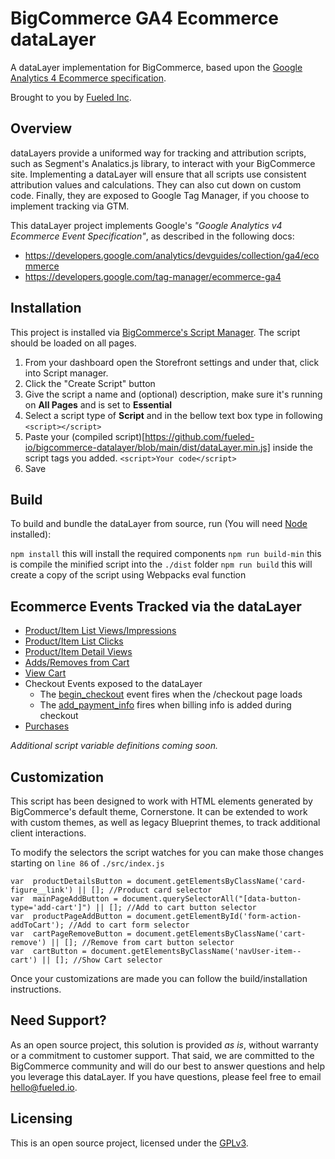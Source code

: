 # BigCommerce GA4 Ecommerce dataLayer

A dataLayer implementation for BigCommerce, based upon the [Google Analytics 4 Ecommerce specification](https://developers.google.com/analytics/devguides/collection/ga4/ecommerce).

Brought to you by [Fueled Inc](https://fueled.io).

## Overview

dataLayers provide a uniformed way for tracking and attribution scripts, such as Segment's Analatics.js library, to interact with your BigCommerce site. Implementing a dataLayer will ensure that all scripts use consistent attribution values and calculations. They can also cut down on custom code. Finally, they are exposed to Google Tag Manager, if you choose to implement tracking via GTM.

This dataLayer project implements Google's _"Google Analytics v4 Ecommerce Event Specification"_, as described in the following docs:

* https://developers.google.com/analytics/devguides/collection/ga4/ecommerce
* https://developers.google.com/tag-manager/ecommerce-ga4

## Installation

This project is installed via [BigCommerce's Script Manager](https://support.bigcommerce.com/s/article/Using-Script-Manager). The script should be loaded on all pages.

 1. From your dashboard open the Storefront settings and under that, click into Script manager.
 2. Click the "Create Script" button
 3. Give the script a name and (optional) description, make sure it's running on **All Pages** and is set to **Essential**
 4. Select a script type of **Script** and in the bellow text box type in following `<script></script>`
 5. Paste your (compiled script)[https://github.com/fueled-io/bigcommerce-datalayer/blob/main/dist/dataLayer.min.js] inside the script tags you added. `<script>Your code</script>`
 6. Save

## Build

  To build and bundle the dataLayer from source, run (You will need [Node](https://nodejs.org/) installed):

`npm install`  this will install the required components
`npm run build-min` this is compile the minified script into the `./dist` folder 
`npm run build` this will create a copy of the script using Webpacks eval function

## Ecommerce Events Tracked via the dataLayer

* [Product/Item List Views/Impressions](https://developers.google.com/tag-manager/ecommerce-ga4#measure_productitem_list_viewsimpressions)
* [Product/Item List Clicks](https://developers.google.com/tag-manager/ecommerce-ga4#measure_productitem_list_clicks)
* [Product/Item Detail Views](https://developers.google.com/tag-manager/ecommerce-ga4#measure_viewsimpressions_of_productitem_details)
* [Adds/Removes from Cart](https://developers.google.com/tag-manager/ecommerce-ga4#measure_additions_or_removals_from_a_shopping_cart)
* [View Cart](https://developers.google.com/analytics/devguides/collection/ga4/reference/events#view_cart)
* Checkout Events exposed to the dataLayer
  * The [begin_checkout](https://developers.google.com/analytics/devguides/collection/ga4/reference/events#begin_checkout) event fires when the /checkout page loads
  * The [add_payment_info](https://developers.google.com/analytics/devguides/collection/ga4/reference/events#add_payment_info) fires when billing info is added during checkout
* [Purchases](https://developers.google.com/tag-manager/ecommerce-ga4#measure_purchases)

_Additional script variable definitions coming soon._

## Customization

This script has been designed to work with HTML elements generated by BigCommerce's default theme, Cornerstone. It can be extended to work with custom themes, as well as legacy Blueprint themes, to track additional client interactions.

To modify the selectors the script watches for you can make those changes starting on `line 86` of `./src/index.js`

    var  productDetailsButton = document.getElementsByClassName('card-figure__link') || []; //Product card selector  
    var  mainPageAddButton = document.querySelectorAll("[data-button-type='add-cart']") || []; //Add to cart button selector
    var  productPageAddButton = document.getElementById('form-action-addToCart'); //Add to cart form selector
    var  cartPageRemoveButton = document.getElementsByClassName('cart-remove') || []; //Remove from cart button selector
    var  cartButton = document.getElementsByClassName('navUser-item--cart') || []; //Show Cart selector

Once your customizations are made you can follow the build/installation instructions.

## Need Support?

As an open source project, this solution is provided _as is_, without warranty or a commitment to customer support. That said, we are committed to the BigCommerce community and will do our best to answer questions and help you leverage this dataLayer. If you have questions, please feel free to email hello@fueled.io.

## Licensing

This is an open source project, licensed under the [GPLv3](https://www.gnu.org/licenses/gpl-3.0.en.html).
